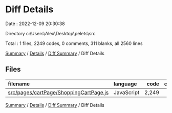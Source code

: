 # Diff Details

Date : 2022-12-09 20:30:38

Directory c:\\Users\\Alex\\Desktop\\pelets\\src

Total : 1 files,  2249 codes, 0 comments, 311 blanks, all 2560 lines

[Summary](results.md) / [Details](details.md) / [Diff Summary](diff.md) / Diff Details

## Files
| filename | language | code | comment | blank | total |
| :--- | :--- | ---: | ---: | ---: | ---: |
| [src/pages/cartPage/ShoppingCartPage.js](/src/pages/cartPage/ShoppingCartPage.js) | JavaScript | 2,249 | 0 | 311 | 2,560 |

[Summary](results.md) / [Details](details.md) / [Diff Summary](diff.md) / Diff Details